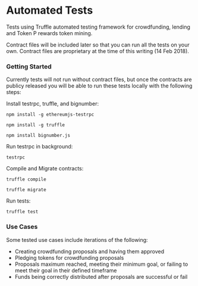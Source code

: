 # Automated Tests

Tests using Truffle automated testing framework for crowdfunding, lending and Token P rewards token mining.

Contract files will be included later so that you can run all the tests on your own. Contract files are proprietary at the time of this writing (14 Feb 2018).

### Getting Started

Currently tests will not run without contract files, but once the contracts are publicy released you will be able to run these tests locally with the following steps:


Install testrpc, truffle, and bignumber:

```
npm install -g ethereumjs-testrpc
```

```
npm install -g truffle
```

```
npm install bignumber.js
```


Run testrpc in background:

```
testrpc
```

Compile and Migrate contracts:

```
truffle compile
```

```
truffle migrate
```

Run tests:

```
truffle test
```



### Use Cases

Some tested use cases include iterations of the following:

* Creating crowdfunding proposals and having them approved
* Pledging tokens for crowdfunding proposals
* Proposals maximum reached, meeting their minimum goal, or failing to meet their goal in their defined timeframe
* Funds being correctly distributed after proposals are successful or fail





